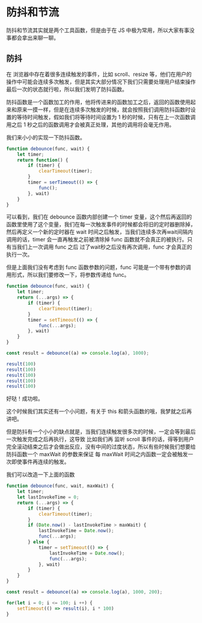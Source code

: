 # 防抖和节流

防抖和节流其实就是两个工具函数，但是由于在 JS 中极为常用，所以大家有事没事都会拿出来聊一聊。

## 防抖

在 浏览器中存在着很多连续触发的事件，比如 scroll、resize 等，他们在用户的操作中可能会连续多次触发，但是其实大部分情况下我们只需要处理用户结束操作最后一次的状态就行啦，所以我们发明了防抖函数。

防抖函数是一个函数加工的作用，他将传进来的函数加工之后，返回的函数使用起来和原来一摸一样，但是在连续多次触发的时候，就会按照我们调用防抖函数时设置的等待时间触发，假如我们将等待时间设置为 1 秒的时候，只有在上一次函数调用之后 1 秒之后的函数调用才会被真正处理，其他的调用将会毫无作用。

我们来小小的实现一下防抖函数。

```javascript
function debounce(func, wait) {
    let timer;
    return function() {
        if (timer) {
            clearTimeout(timer);
        }
        timer = serTimeout(() => {
        	func();
        }, wait)
    }
}
```

可以看到，我们在 debounce 函数内部创建一个 timer 变量，这个然后再返回的函数里使用了这个变量，我们在每一次触发事件的时候都会将旧的定时器删除掉，然后再定义一个新的定时器在 wait 时间之后触发，当我们连续多次再wait间隔内调用的话，timer 会一直再触发之前被清除掉 func 函数就不会真正的被执行。只有当我们上一次调用 func 之后 过了wait秒之后没有再次调用，func 才会真正的执行一次。

但是上面我们没有考虑到 func 函数参数的问题，func 可能是一个带有参数的调用形式，所以我们要修改一下，将参数传递给 func。

```javascript
function debounce(func, wait) {
    let timer;
    return (...args) => {
        if (timer) {
            clearTimeout(timer);
        }
        timer = setTimeout(() => {
        	func(...args);
        }, wait)
    }
}

const result = debounce((a) => console.log(a), 1000);

result(100)
result(100)
result(100)
result(100)
result(100)
```

好哒！成功啦。

这个时候我们其实还有一个小问题，有关于 this 和箭头函数的哦，我梦就之后再讲吧。

但是防抖有一个小小的缺点就是，当我们连续触发很多次的时候，一定会等到最后一次触发完成之后再执行，这导致 比如我们再 监听 scroll 事件的话，得等到用户完全滚动结束之后才会做出反应，没有中间的过度状态，所以有些时候我们想要给 防抖函数一个 maxWait 的参数来保证 每 maxWait 时间之内函数一定会被触发一次即使事件再连续的触发。

我们可以改造一下上面的函数



```javascript
function debounce(func, wait, maxWait) {
    let timer;
    let lastInvokeTime = 0;
    return (...args) => {
        if (timer) {
            clearTimeout(timer);
        }
        if (Date.now() - lastInvokeTime > maxWait) {
            lastInvokeTime = Date.now();
        	func(...args);
        } else {
            timer = setTimeout(() => {
                lastInvokeTime = Date.now();
                func(...args);
            }, wait)
        }
    }
}

const result = debounce((a) => console.log(a), 1000, 200);

for(let i = 0; i <= 100; i ++) {
    setTimeout(() => result(i), i * 100)
}
```




